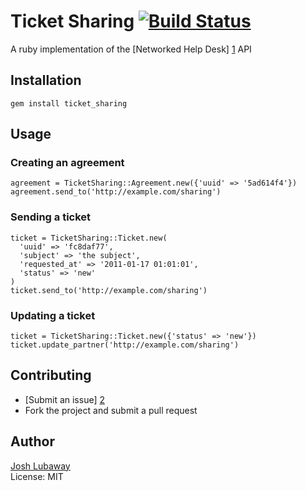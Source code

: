 # Ticket Sharing [![Build Status](https://secure.travis-ci.org/zendesk/ticket_sharing.png)](http://travis-ci.org/zendesk/ticket_sharing)

A ruby implementation of the [Networked Help Desk] [1] API

## Installation

    gem install ticket_sharing

## Usage

### Creating an agreement

    agreement = TicketSharing::Agreement.new({'uuid' => '5ad614f4'})
    agreement.send_to('http://example.com/sharing')

### Sending a ticket

    ticket = TicketSharing::Ticket.new(
      'uuid' => 'fc8daf77',
      'subject' => 'the subject',
      'requested_at' => '2011-01-17 01:01:01',
      'status' => 'new'
    )
    ticket.send_to('http://example.com/sharing')

### Updating a ticket

    ticket = TicketSharing::Ticket.new({'status' => 'new'})
    ticket.update_partner('http://example.com/sharing')

## Contributing

* [Submit an issue] [2]
* Fork the project and submit a pull request

[1]: http://networkedhelpdesk.org/api/ "Networked Help Desk"
[2]: https://github.com/zendesk/ticket_sharing/issues "Issues"

## Author
[Josh Lubaway](https://github.com/jish)<br/>
License: MIT
